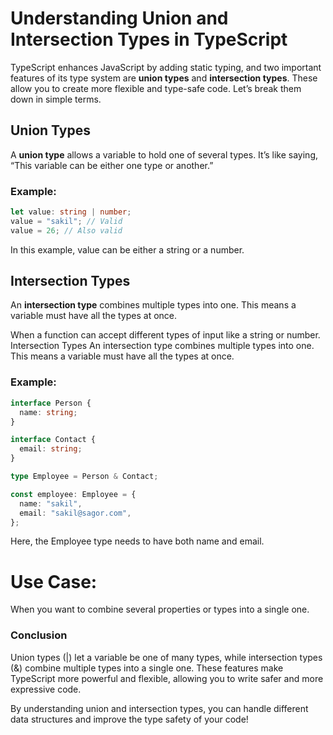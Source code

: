 # Understanding Union and Intersection Types in TypeScript

TypeScript enhances JavaScript by adding static typing, and two important features of its type system are **union types** and **intersection types**. These allow you to create more flexible and type-safe code. Let’s break them down in simple terms.

## Union Types

A **union type** allows a variable to hold one of several types. It’s like saying, “This variable can be either one type or another.”

### Example:

```typescript
let value: string | number;
value = "sakil"; // Valid
value = 26; // Also valid
```

In this example, value can be either a string or a number.

## Intersection Types

An **intersection type** combines multiple types into one. This means a variable must have all the types at once.

When a function can accept different types of input like a string or number.
Intersection Types
An intersection type combines multiple types into one. This means a variable must have all the types at once.

### Example:

```typescript
interface Person {
  name: string;
}

interface Contact {
  email: string;
}

type Employee = Person & Contact;

const employee: Employee = {
  name: "sakil",
  email: "sakil@sagor.com",
};
```

Here, the Employee type needs to have both name and email.

# Use Case:

When you want to combine several properties or types into a single one.

### Conclusion

Union types (|) let a variable be one of many types, while intersection types (&) combine multiple types into a single one. These features make TypeScript more powerful and flexible, allowing you to write safer and more expressive code.

By understanding union and intersection types, you can handle different data structures and improve the type safety of your code!
